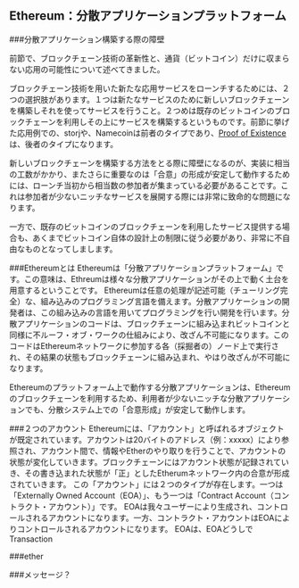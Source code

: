 ## Ethereum：分散アプリケーションプラットフォーム

###分散アプリケーション構築する際の障壁

前節で、ブロックチェーン技術の革新性と、通貨（ビットコイン）だけに収まらない応用の可能性について述べてきました。

ブロックチェーン技術を用いた新たな応用サービスをローンチするためには、２つの選択肢があります。１つは新たなサービスのために新しいブロックチェーンを構築しそれを使ってサービスを行うこと。２つめは既存のビットコインのブロックチェーンを利用しその上にサービスを構築するというものです。前節に挙げた応用例での、storjや、Namecoinは前者のタイプであり、[Proof of Existence](http://hoge.hoge)は、後者のタイプになります。

新しいブロックチェーンを構築する方法をとる際に障壁になるのが、実装に相当の工数がかかり、またさらに重要なのは「合意」の形成が安定して動作するためには、ローンチ当初から相当数の参加者が集まっている必要があることです。これは参加者が少ないニッチなサービスを展開する際には非常に致命的な問題になります。

一方で、既存のビットコインのブロックチェーンを利用したサービス提供する場合も、あくまでビットコイン自体の設計上の制限に従う必要があり、非常に不自由なものとなってしまします。

###Ethereumとは
Ethereumは「分散アプリケーションプラットフォーム」です。この意味は、Ethreumは様々な分散アプリケーションがその上で動く土台を用意するということです。
Ethereumは任意の処理が記述可能（チューリング完全）な、組み込みのプログラミング言語を備えます。分散アプリケーションの開発者は、この組み込みの言語を用いてプログラミングを行い開発を行います。分散アプリケーションのコードは、ブロックチェーンに組み込まれビットコインと同様に不ルーフ・オブ・ワークの仕組みにより、改ざん不可能になります。このコードはEthereumネットワークに参加する各（採掘者の）ノード上で実行され、その結果の状態もブロックチェーンに組み込まれ、やはり改ざんが不可能になります。

Ethereumのプラットフォーム上で動作する分散アプリケーションは、Ethereumのブロックチェーンを利用するため、利用者が少ないニッチな分散アプリケーションでも、分散システム上での「合意形成」が安定して動作します。

###２つのアカウント
Ethereumには、「アカウント」と呼ばれるオブジェクトが既定されています。アカウントは20バイトのアドレス（例：xxxxx）により参照され、アカウント間で、情報やEtherのやり取りを行うことで、アカウントの状態が変化していきます。ブロックチェーンにはアカウント状態が記録されていき、その書き込まれた状態が「正」としたEtherumネットワーク内の合意が形成されていきます。
この「アカウント」には２つのタイプが存在します。一つは「Externally Owned Account（EOA）」、もう一つは「Contract Account（コントラクト・アカウント）」です。
EOAは我々ユーザーにより生成され、コントロールされるアカウントになります。一方、コントラクト・アカウントはEOAによりコントロールされるアカウントになります。
EOAは、EOAどうしでTransaction


###ether

###メッセージ？
